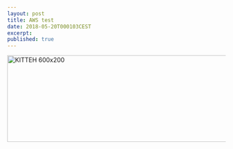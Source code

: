 ```yaml
---
layout: post
title: AWS test
date: 2018-05-20T000103CEST
excerpt:
published: true
---
```

<img src="http://placekitten.com/600/200" alt="KITTEH 600x200" width="600" height="200" />

